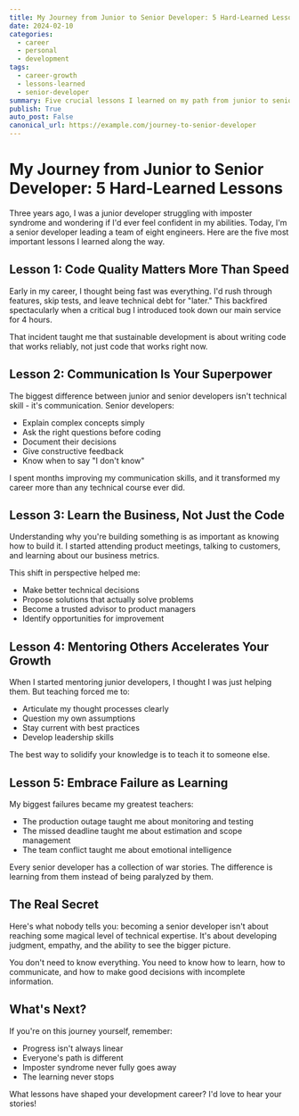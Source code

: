 ```yaml
---
title: My Journey from Junior to Senior Developer: 5 Hard-Learned Lessons
date: 2024-02-10
categories:
  - career
  - personal
  - development
tags:
  - career-growth
  - lessons-learned
  - senior-developer
summary: Five crucial lessons I learned on my path from junior to senior developer.
publish: True
auto_post: False
canonical_url: https://example.com/journey-to-senior-developer
---
```

# My Journey from Junior to Senior Developer: 5 Hard-Learned Lessons

Three years ago, I was a junior developer struggling with imposter syndrome and wondering if I'd ever feel confident in my abilities. Today, I'm a senior developer leading a team of eight engineers. Here are the five most important lessons I learned along the way.

## Lesson 1: Code Quality Matters More Than Speed

Early in my career, I thought being fast was everything. I'd rush through features, skip tests, and leave technical debt for "later." This backfired spectacularly when a critical bug I introduced took down our main service for 4 hours.

That incident taught me that sustainable development is about writing code that works reliably, not just code that works right now.

## Lesson 2: Communication Is Your Superpower

The biggest difference between junior and senior developers isn't technical skill - it's communication. Senior developers:

- Explain complex concepts simply
- Ask the right questions before coding
- Document their decisions
- Give constructive feedback
- Know when to say "I don't know"

I spent months improving my communication skills, and it transformed my career more than any technical course ever did.

## Lesson 3: Learn the Business, Not Just the Code

Understanding why you're building something is as important as knowing how to build it. I started attending product meetings, talking to customers, and learning about our business metrics.

This shift in perspective helped me:
- Make better technical decisions
- Propose solutions that actually solve problems
- Become a trusted advisor to product managers
- Identify opportunities for improvement

## Lesson 4: Mentoring Others Accelerates Your Growth

When I started mentoring junior developers, I thought I was just helping them. But teaching forced me to:
- Articulate my thought processes clearly
- Question my own assumptions
- Stay current with best practices
- Develop leadership skills

The best way to solidify your knowledge is to teach it to someone else.

## Lesson 5: Embrace Failure as Learning

My biggest failures became my greatest teachers:
- The production outage taught me about monitoring and testing
- The missed deadline taught me about estimation and scope management
- The team conflict taught me about emotional intelligence

Every senior developer has a collection of war stories. The difference is learning from them instead of being paralyzed by them.

## The Real Secret

Here's what nobody tells you: becoming a senior developer isn't about reaching some magical level of technical expertise. It's about developing judgment, empathy, and the ability to see the bigger picture.

You don't need to know everything. You need to know how to learn, how to communicate, and how to make good decisions with incomplete information.

## What's Next?

If you're on this journey yourself, remember:
- Progress isn't always linear
- Everyone's path is different
- Imposter syndrome never fully goes away
- The learning never stops

What lessons have shaped your development career? I'd love to hear your stories!